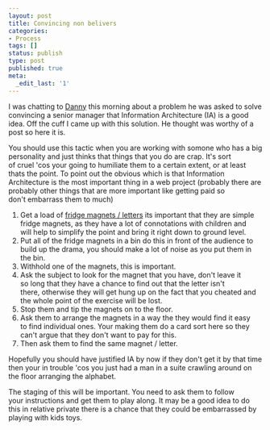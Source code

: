 ```yaml
---
layout: post
title: Convincing non belivers
categories:
- Process
tags: []
status: publish
type: post
published: true
meta:
  _edit_last: '1'
---
```

I was chatting to <a href="http://yandleblog.com/">Danny</a> this morning about a problem he was asked to solve convincing a senior manager that Information Architecture (IA) is a good idea. Off the cuff I came up with this solution. He thought was worthy of a post so here it is.

You should use this tactic when you are working with somone who has a big personality and just thinks that things that you do are crap. It's sort of cruel 'cos your going to humiliate them to a certain extent, or at least thats the point. To point out the obvious which is that Information Architecture is the most important thing in a web project (probably there are probably other things that are more important like getting paid so don't embarrass them to much)
<ol>
	<li>Get a load of <a href="http://www.amazon.co.uk/Quercetti-Magnetic-Alphabet-Lower-Pieces/dp/B00068OJNU/ref=pd_bbs_1?ie=UTF8&amp;s=toys&amp;qid=1208093357&amp;sr=8-1">fridge magnets / letters</a> its important that they are simple fridge magnets, as they have a lot of connotations with children and will help to simplify the point and bring it right down to ground level.</li>
	<li>Put all of the fridge magnets in a bin do this in front of the audience to build up the drama, you should make a lot of noise as you put them in the bin.</li>
	<li>Withhold one of the magnets, this is important.</li>
	<li>Ask the subject to look for the magnet that you have, don't leave it so long that they have a chance to find out that the letter isn't there, otherwise they will get hung up on the fact that you cheated and the whole point of the exercise will be lost.</li>
	<li>Stop them and tip the magnets on to the floor.</li>
	<li>Ask them to arrange the magnets in a way the they would find it easy to find individual ones. Your making them do a card sort here so they can't argue that they don't want to pay for this.</li>
	<li>Then ask them to find the same magnet / letter.</li>
</ol>

Hopefully you should have justified IA by now if they don't get it by that time then your in trouble 'cos you just had a man in a suite crawling around on the floor arranging the alphabet.

The staging of this will be important. You need to ask them to follow your instructions and get them to play along. It may be a good idea to do this in relative private there is a chance that they could be embarrassed by playing with kids toys.

